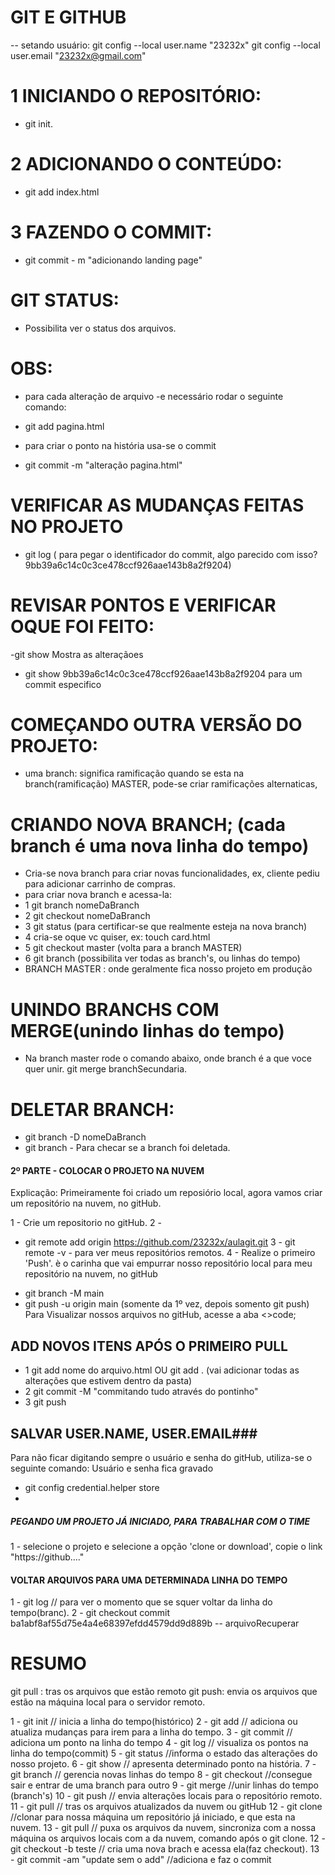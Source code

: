# GIT E GITHUB

-- setando usuário:
git config --local user.name "23232x"
git config --local user.email "23232x@gmail.com"

# 1 INICIANDO O REPOSITÓRIO:

- git init.

# 2 ADICIONANDO O CONTEÚDO:

- git add index.html

# 3 FAZENDO O COMMIT:

- git commit - m "adicionando landing page"

# GIT STATUS:

- Possibilita ver o status dos arquivos.

# OBS:

- para cada alteração de arquivo -e necessário rodar o seguinte comando:

* git add pagina.html

- para criar o ponto na história usa-se o commit

* git commit -m "alteração pagina.html"

# VERIFICAR AS MUDANÇAS FEITAS NO PROJETO

- git log ( para pegar o identificador do commit, algo parecido com isso? 9bb39a6c14c0c3ce478ccf926aae143b8a2f9204)

# REVISAR PONTOS E VERIFICAR OQUE FOI FEITO:

-git show
Mostra as alteraçãoes

- git show 9bb39a6c14c0c3ce478ccf926aae143b8a2f9204
  para um commit especifico

# COMEÇANDO OUTRA VERSÃO DO PROJETO:

- uma branch: significa ramificação
  quando se esta na branch(ramificação) MASTER, pode-se criar ramificações alternaticas,

# CRIANDO NOVA BRANCH; (cada branch é uma nova linha do tempo)

- Cria-se nova branch para criar novas funcionalidades, ex, cliente pediu para adicionar carrinho de compras.
- para criar nova branch e acessa-la:
- 1 git branch nomeDaBranch
- 2 git checkout nomeDaBranch
- 3 git status (para certificar-se que realmente esteja na nova branch)
- 4 cria-se oque vc quiser, ex: touch card.html
- 5 git checkout master (volta para a branch MASTER)
- 6 git branch (possibilita ver todas as branch's, ou linhas do tempo)
- BRANCH MASTER : onde geralmente fica nosso projeto em produção

# UNINDO BRANCHS COM MERGE(unindo linhas do tempo)

- Na branch master rode o comando abaixo, onde branch é a que voce quer unir.
  git merge branchSecundaria.

# DELETAR BRANCH:

- git branch -D nomeDaBranch
- git branch - Para checar se a branch foi deletada.

#### 2º PARTE - COLOCAR O PROJETO NA NUVEM

Explicação:
Primeiramente foi criado um reposiório local, agora vamos criar um repositório na nuvem, no gitHub.

1 - Crie um repositorio no gitHub.
2 -

- git remote add origin https://github.com/23232x/aulagit.git
  3 - git remote -v - para ver meus repositórios remotos.
  4 - Realize o primeiro 'Push'.
  è o carinha que vai empurrar nosso repositório local para meu repositório na nuvem, no gitHub

* git branch -M main
* git push -u origin main (somente da 1º vez, depois somento git push)
  Para Visualizar nossos arquivos no gitHub, acesse a aba <>code;

## ADD NOVOS ITENS APÓS O PRIMEIRO PULL

- 1 git add nome do arquivo.html
  OU
  git add . (vai adicionar todas as alterações que estivem dentro da pasta)
- 2 git commit -M "commitando tudo através do pontinho"
- 3 git push

## SALVAR USER.NAME, USER.EMAIL###

Para não ficar digitando sempre o usuário e senha do gitHub, utiliza-se o seguinte comando: Usuário e senha fica gravado

- git config credential.helper store
-

##### PEGANDO UM PROJETO JÁ INICIADO, PARA TRABALHAR COM O TIME

1 - selecione o projeto e selecione a opção 'clone or download', copie o link "https://github...."

#### VOLTAR ARQUIVOS PARA UMA DETERMINADA LINHA DO TEMPO

1 - git log // para ver o momento que se squer voltar da linha do tempo(branc).
2 - git checkout commit ba1abf8af55d75e4a4e68397efdd4579dd9d889b -- arquivoRecuperar

# RESUMO

git pull : tras os arquivos que estão remoto
git push: envia os arquivos que estão na máquina local para o servidor remoto.

1 - git init // inicia a linha do tempo(histórico)
2 - git add // adiciona ou atualiza mudanças para irem para a linha do tempo.
3 - git commit // adiciona um ponto na linha do tempo
4 - git log // visualiza os pontos na linha do tempo(commit)
5 - git status //informa o estado das alterações do nosso projeto.
6 - git show // apresenta determinado ponto na história.
7 - git branch // gerencia novas linhas do tempo
8 - git checkout //consegue sair e entrar de uma branch para outro
9 - git merge //unir linhas do tempo (branch's)
10 - git push // envia alterações locais para o repositório remoto.
11 - git pull // tras os arquivos atualizados da nuvem ou gitHub
12 - git clone //clonar para nossa máquina um repositório já iniciado, e que esta na nuvem.
13 - git pull // puxa os arquivos da nuvem, sincroniza com a nossa máquina os arquivos locais com a da nuvem, comando após o git clone.
12 - git checkout -b teste // cria uma nova brach e acessa ela(faz checkout).
13 - git commit -am "update sem o add" //adiciona e faz o commit
